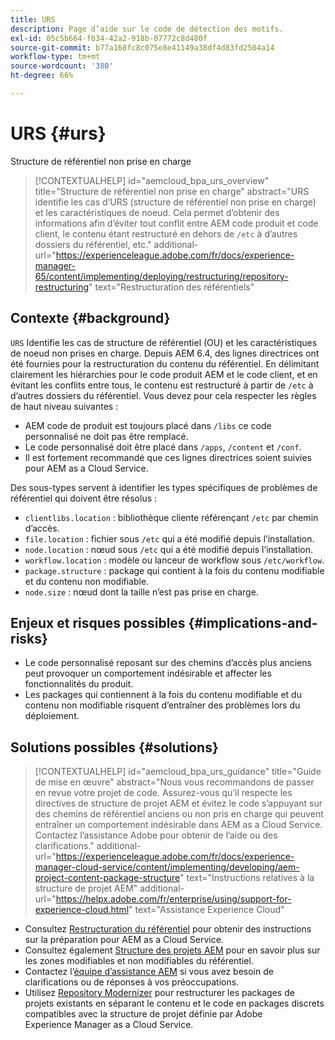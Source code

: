 ```yaml
---
title: URS
description: Page d’aide sur le code de détection des motifs.
exl-id: 05c5b664-f034-42a2-918b-07772c8d480f
source-git-commit: b77a168fc8c075e8e41149a38df4d83fd2504a14
workflow-type: tm+mt
source-wordcount: '380'
ht-degree: 66%

---
```


# URS {#urs}

Structure de référentiel non prise en charge

>[!CONTEXTUALHELP]
>id="aemcloud_bpa_urs_overview"
>title="Structure de référentiel non prise en charge"
>abstract="URS identifie les cas d’URS (structure de référentiel non prise en charge) et les caractéristiques de noeud. Cela permet d’obtenir des informations afin d’éviter tout conflit entre AEM code produit et code client, le contenu étant restructuré en dehors de `/etc` à d’autres dossiers du référentiel, etc."
>additional-url="https://experienceleague.adobe.com/fr/docs/experience-manager-65/content/implementing/deploying/restructuring/repository-restructuring" text="Restructuration des référentiels"

## Contexte {#background}

`URS`  Identifie les cas de structure de référentiel (OU) et les caractéristiques de noeud non prises en charge. Depuis AEM 6.4, des lignes directrices ont été fournies pour la restructuration du contenu du référentiel. En délimitant clairement les hiérarchies pour le code produit AEM et le code client, et en évitant les conflits entre tous, le contenu est restructuré à partir de `/etc` à d’autres dossiers du référentiel. Vous devez pour cela respecter les règles de haut niveau suivantes :

* AEM code de produit est toujours placé dans `/libs` ce code personnalisé ne doit pas être remplacé.
* Le code personnalisé doit être placé dans `/apps`, `/content` et `/conf`.
* Il est fortement recommandé que ces lignes directrices soient suivies pour AEM as a Cloud Service.

Des sous-types servent à identifier les types spécifiques de problèmes de référentiel qui doivent être résolus :

* `clientlibs.location` : bibliothèque cliente référençant `/etc` par chemin d’accès.
* `file.location` : fichier sous `/etc` qui a été modifié depuis l’installation.
* `node.location` : nœud sous `/etc` qui a été modifié depuis l’installation.
* `workflow.location` : modèle ou lanceur de workflow sous `/etc/workflow`.
* `package.structure` : package qui contient à la fois du contenu modifiable et du contenu non modifiable.
* `node.size` : nœud dont la taille n’est pas prise en charge.

## Enjeux et risques possibles {#implications-and-risks}

* Le code personnalisé reposant sur des chemins d’accès plus anciens peut provoquer un comportement indésirable et affecter les fonctionnalités du produit.
* Les packages qui contiennent à la fois du contenu modifiable et du contenu non modifiable risquent d’entraîner des problèmes lors du déploiement.

## Solutions possibles {#solutions}

>[!CONTEXTUALHELP]
>id="aemcloud_bpa_urs_guidance"
>title="Guide de mise en œuvre"
>abstract="Nous vous recommandons de passer en revue votre projet de code. Assurez-vous qu’il respecte les directives de structure de projet AEM et évitez le code s’appuyant sur des chemins de référentiel anciens ou non pris en charge qui peuvent entraîner un comportement indésirable dans AEM as a Cloud Service. Contactez l’assistance Adobe pour obtenir de l’aide ou des clarifications."
>additional-url="https://experienceleague.adobe.com/fr/docs/experience-manager-cloud-service/content/implementing/developing/aem-project-content-package-structure" text="Instructions relatives à la structure de projet AEM"
>additional-url="https://helpx.adobe.com/fr/enterprise/using/support-for-experience-cloud.html" text="Assistance Experience Cloud"

* Consultez [Restructuration du référentiel](https://experienceleague.adobe.com/fr/docs/experience-manager-65/content/implementing/deploying/restructuring/repository-restructuring) pour obtenir des instructions sur la préparation pour AEM as a Cloud Service.
* Consultez également [Structure des projets AEM](https://experienceleague.adobe.com/fr/docs/experience-manager-cloud-service/content/implementing/developing/aem-project-content-package-structure) pour en savoir plus sur les zones modifiables et non modifiables du référentiel.
* Contactez l’[équipe d’assistance AEM](https://helpx.adobe.com/fr/enterprise/using/support-for-experience-cloud.html) si vous avez besoin de clarifications ou de réponses à vos préoccupations.
* Utilisez [Repository Modernizer](https://experienceleague.adobe.com/fr/docs/experience-manager-cloud-service/content/migration-journey/refactoring-tools/repo-modernizer#refactoring-tools) pour restructurer les packages de projets existants en séparant le contenu et le code en packages discrets compatibles avec la structure de projet définie par Adobe Experience Manager as a Cloud Service.

